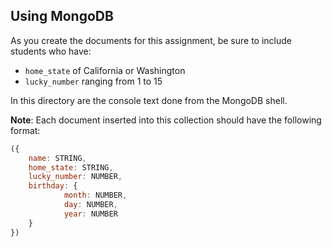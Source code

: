 ## Using MongoDB

As you create the documents for this assignment, be sure to include students who have:
- `home_state` of California or Washington
- `lucky_number` ranging from 1 to 15


In this directory are the console text done from the MongoDB shell.

**Note**: Each document inserted into this collection should have the following format:
```js
({
    name: STRING, 
    home_state: STRING, 
    lucky_number: NUMBER, 
    birthday: {
            month: NUMBER, 
            day: NUMBER, 
            year: NUMBER
    }
})
```